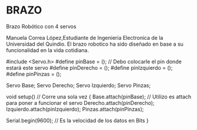 # BRAZO
Brazo Robótico con 4 servos


Manuela Correa López,Estudiante de Ingenieria Electronica de la Universidad del Quindio. 
El brazo robotico ha sido diseñado en base a su funcionalidad en la vida cotidiana.

#include <Servo.h>
#define pinBase = (); // Debo colocarle el pin donde estará este servo
#define pinDerecho = ();
#define pinIzquierdo = ();
#define pinPinzas = ();

Servo Base;
Servo Derecho;
Servo Izquierdo;
Servo Pinzas;

void setup()                        // Corre una sola vez
{
Base.attach(pinBase);               // Utilizo es attach para poner a funcionar el servo
Derecho.attach(pinDerecho);
Izquierdo.attach(pinIzquierdo);
Pinzas.attach(pinPinzas);

Serial.begin(9600);                // Es la velocidad de los datos en Bits 
}













